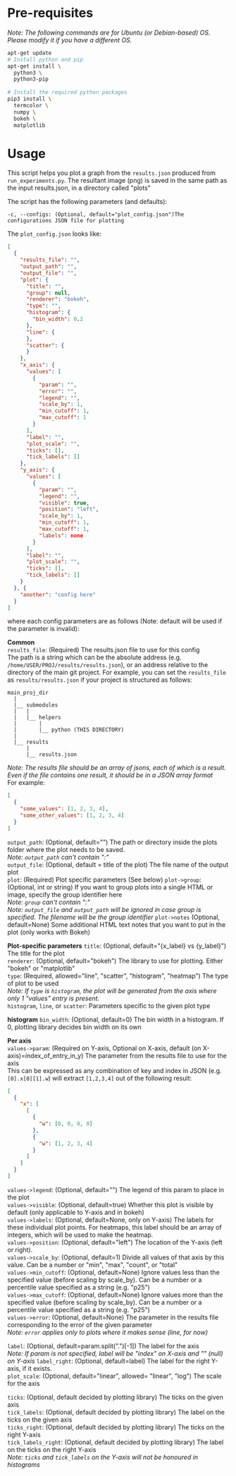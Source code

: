 # Pre-requisites

_Note: The following commands are for Ubuntu (or Debian-based) OS. Please modify it if you have a different OS._

```bash
apt-get update
# Install python and pip
apt-get install \
  python3 \
  python3-pip
  
# Install the required python packages
pip3 install \
  termcolor \
  numpy \
  bokeh \
  matplotlib
```

# Usage

This script helps you plot a graph from the `results.json` produced from `run_experiments.py`.
The resultant image (png) is saved in the same path as the input results.json, in a directory called "plots"

The script has the following parameters (and defaults):

```text
-c, --configs: (Optional, default="plot_config.json")The configurations JSON file for plotting
```

The `plot_config.json` looks like:

```json
[
  {
    "results_file": "",
    "output_path": "",
    "output_file": "",
    "plot": {
      "title": "",
      "group": null,
      "renderer": "bokeh",
      "type": "",
      "histogram": {
        "bin_width": 0.2
      },
      "line": {
      },
      "scatter": {
      }
    },
    "x_axis": {
      "values": [
        {
          "param": "",
          "error": "",
          "legend": "",
          "scale_by": 1,
          "min_cutoff": 1,
          "max_cutoff": 1
        }
      ],
      "label": "",
      "plot_scale": "",
      "ticks": [],
      "tick_labels": []
    },
    "y_axis": {
      "values": [
        {
          "param": "",
          "legend": "",
          "visible": true,
          "position": "left",
          "scale_by": 1,
          "min_cutoff": 1,
          "max_cutoff": 1,
          "labels": none
        }
      ],
      "label": "",
      "plot_scale": "",
      "ticks": [],
      "tick_labels": []
    }
  }, {
    "another": "config here"
  }
]
```

where each config parameters are as follows (Note: default will be used if the parameter is invalid):

**Common**  
`results_file`: (Required) The results.json file to use for this config  
The path is a string which can be the absolute address (e.g. `/home/USER/PROJ/results/results.json`), or an address
relative to the directory of the main git project. For example, you can set the `results_file` as `results/results.json`
if your project is structured as follows:

```
main_proj_dir
  |
  |__ submodules
  |   |
  |   |__ helpers
  |       |
  |       |__ python (THIS DIRECTORY)
  |
  |__ results
      |
      |__ results.json       
```

_Note: The results file should be an array of jsons, each of which is a result. Even if the file contains one result, it
should be in a JSON array format_  
For example:

```json
[
  {
    "some_values": [1, 2, 3, 4],
    "some_other_values": [1, 2, 3, 4]
  }
]
```

`output_path`: (Optional, default="") The path or directory inside the plots folder where the plot needs to be saved.  
_Note: `output_path` can't contain ":"_  
`output_file`: (Optional, default = title of the plot) The file name of the output plot  
`plot`: (Required) Plot specific parameters (See below)
`plot->group`: (Optional, int or string) If you want to group plots into a single HTML or image, specify the group
identifier here  
_Note: `group` can't contain ":"_  
_Note: `output_file` and `output_path` will be ignored in case group is specified. The filename will be the group
identifier_
`plot->notes` (Optional, default=None) Some additional HTML text notes that you want to put in the plot
(only works with Bokeh)  

**Plot-specific parameters**
`title`: (Optional, default="{x_label} vs {y_label}") The title for the plot  
`renderer`: (Optional, default="bokeh") The library to use for plotting. Either "bokeh" or "matplotlib"  
`type`: (Required, allowed="line", "scatter", "histogram", "heatmap") The type of plot to be used  
_Note: If `type` is `histogram`, the plot will be generated from the axis where only 1 "values" entry is present._  
`histogram`, `line`, or `scatter`: Parameters specific to the given plot type

**histogram**
`bin_width`: (Optional, default=0) The bin width in a histogram. If 0, plotting library decides bin width on its own

**Per axis**  
`values->param`: (Required on Y-axis, Optional on X-axis, default (on X-axis)=index_of_entry_in_y) The parameter from
the results file to use for the axis  
This can be expressed as any combination of key and index in JSON (e.g. `[0].x[0][1].w`) will extract `[1,2,3,4]` out of
the following result:

```json
[
  {
    "x": [
      [
        {
          "w": [0, 0, 0, 0]
        },
        {
          "w": [1, 2, 3, 4]
        }
      ]
    ]
  }
]
```

`values->legend`: (Optional, default="") The legend of this param to place in the plot  
`values->visible`: (Optional, default=true) Whether this plot is visible by default (only applicable to Y-axis and in
bokeh)  
`values->labels`: (Optional, default=None, only on Y-axis) The labels for these individual plot points. 
For heatmaps, this label should be an array of integers, which will be used to make the heatmap.  
`values->position`: (Optional, default="left") The location of the Y-axis (left or right).  
`values->scale_by`: (Optional, default=1) Divide all values of that axis by this value. Can be a number or "min",
"max", "count", or "total"  
`values->min_cutoff`: (Optional, default=None) Ignore values less than the specified value (before scaling by
scale_by). Can be a number or a percentile value specified as a string (e.g. "p25")  
`values->max_cutoff`: (Optional, default=None) Ignore values more than the specified value (before scaling by
scale_by). Can be a number or a percentile value specified as a string (e.g. "p25")  
`values->error`: (Optional, default=None) The parameter in the results file corresponding to the error of the given
parameter  
_Note: `error` applies only to plots where it makes sense (line, for now)_

`label`: (Optional, default=param.split(".")[-1]) The label for the axis  
_Note: If param is not specified, label will be "index" on X-axis and "" (null) on Y-axis_
`label_right`: (Optional, default=label) The label for the right Y-axis, if it exists.  
`plot_scale`: (Optional, default="linear", allowed= "linear", "log") The scale for the axis

`ticks`: (Optional, default decided by plotting library) The ticks on the given axis  
`tick_labels`: (Optional, default decided by plotting library) The label on the ticks on the given axis  
`ticks_right`: (Optional, default decided by plotting library) The ticks on the right Y-axis  
`tick_labels_right`: (Optional, default decided by plotting library) The label on the ticks on the right Y-axis  
_Note: `ticks` and `tick_labels` on the Y-axis will not be honoured in histograms_
